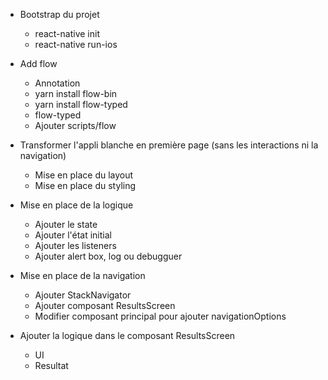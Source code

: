 - Bootstrap du projet
  - react-native init
  - react-native run-ios

- Add flow
  - Annotation
  - yarn install flow-bin
  - yarn install flow-typed
  - flow-typed
  - Ajouter scripts/flow

- Transformer l'appli blanche en première page (sans les interactions ni la navigation)
  - Mise en place du layout
  - Mise en place du styling

- Mise en place de la logique
  - Ajouter le state
  - Ajouter l'état initial
  - Ajouter les listeners
  - Ajouter alert box, log ou debugguer

- Mise en place de la navigation
  - Ajouter StackNavigator
  - Ajouter composant ResultsScreen
  - Modifier composant principal pour ajouter navigationOptions

- Ajouter la logique dans le composant ResultsScreen
  - UI
  - Resultat
